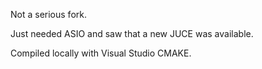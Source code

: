 Not a serious fork.

Just needed ASIO and saw that a new JUCE was available.

Compiled locally with Visual Studio CMAKE.
